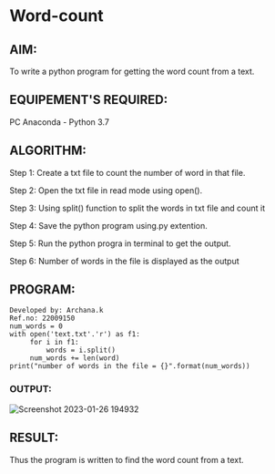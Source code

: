 # Word-count
## AIM:
To write a python program for getting the word count from a text.
## EQUIPEMENT'S REQUIRED: 
PC Anaconda - Python 3.7
## ALGORITHM: 
Step 1: Create a txt file to count the number of word in that file.

Step 2: Open the txt file in read mode using open().
 
Step 3: Using split() function to split the words in txt file and count it

Step 4: Save the python program using.py extention.

Step 5: Run the python progra in terminal to get the output.

Step 6: Number of words in the file is displayed as the output

## PROGRAM:
```
Developed by: Archana.k
Ref.no: 22009150
num_words = 0
with open('text.txt'.'r') as f1:
     for i in f1:
         words = i.split()
     num_words += len(word)
print("number of words in the file = {}".format(num_words))
```
### OUTPUT:
![Screenshot 2023-01-26 194932](https://user-images.githubusercontent.com/118708624/214859289-a99cea10-ea4c-480f-999a-326c6e060e53.png)

## RESULT:
Thus the program is written to find the word count from a text.
